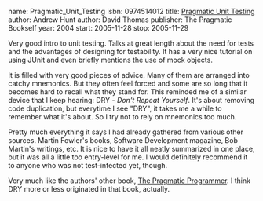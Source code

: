 name: Pragmatic_Unit_Testing
isbn: 0974514012
title: [Pragmatic Unit Testing](http://amzn.com/0974514012)
author: Andrew Hunt
author: David Thomas
publisher: The Pragmatic Bookself
year: 2004
start: 2005-11-28
stop: 2005-11-29

Very good intro to unit testing.  Talks at great length about
the need for tests and the advantages of designing for testability.
It has a very nice tutorial on using JUnit and even briefly
mentions the use of mock objects.

It is filled with very good pieces of advice.  Many of them are
arranged into catchy mnemonics.  But they often feel forced and
some are so long that it becomes hard to recall what they stand
for.  This reminded me of a similar device that I keep hearing:
DRY - _Don't Repeat Yourself_.  It's about removing code
duplication, but everytime I see "DRY", it takes me a while to
remember what it's about.  So I try not to rely on mnemonics too
much.

Pretty much everything it says I had already gathered from
various other sources.  Martin Fowler's books, Software Development
magazine, Bob Martin's writings, etc.  It is nice to have it all
neatly summarized in one place, but it was all a little too
entry-level for me.  I would definitely recommend it to anyone who
was not test-infected yet, though.

Very much like the authors' other book,
[The Pragmatic Programmer](http://amzn.com/020161622X).
I think DRY more or less originated in that book, actually.
